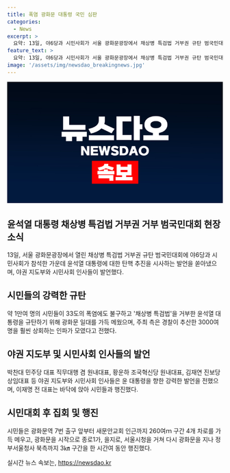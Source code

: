 ```yaml
---
title: 폭염 광화문 대통령 국민 심판
categories:
  - News
excerpt: >
  요약: 13일, 야6당과 시민사회가 서울 광화문광장에서 채상병 특검법 거부권 규탄 범국민대회를 열었다. 1만여 명의 시민들은 폭염 속에서도 윤석열 대통령을 규탄했고, 야당은 대통령의 탄핵 추진을 시사하는 발언을 했다. 이재명 전 대표는 발언 없이 시민들과 함께 행진했으며, 윤 대통령을 향한 강력한 비판과 탄핵 요구가 계속됐다. 이어서 광화문을 행진하는 시민들과 함께했으며, 주최 측은 촛불문화제를 예고했다. 윤석열 대통령은 거부권을 행사한 15번째 법안으로 채상병 특검법을 거부했다.
feature_text: >
  요약: 13일, 야6당과 시민사회가 서울 광화문광장에서 채상병 특검법 거부권 규탄 범국민대회를 열었다. 1만여 명의 시민들은 폭염 속에서도 윤석열 대통령을 규탄했고, 야당은 대통령의 탄핵 추진을 시사하는 발언을 했다. 이재명 전 대표는 발언 없이 시민들과 함께 행진했으며, 윤 대통령을 향한 강력한 비판과 탄핵 요구가 계속됐다. 이어서 광화문을 행진하는 시민들과 함께했으며, 주최 측은 촛불문화제를 예고했다. 윤석열 대통령은 거부권을 행사한 15번째 법안으로 채상병 특검법을 거부했다.
image: '/assets/img/newsdao_breakingnews.jpg'
---
```


<p><img src="/assets/img/newsdao_breakingnews.jpg" alt="koreaapp 속보" /></p>

<h2 data-ke-size="size26">윤석열 대통령 채상병 특검법 거부권 거부 범국민대회 현장 소식</h2>

<p data-ke-size="size16">13일, 서울 광화문광장에서 열린 채상병 특검법 거부권 규탄 범국민대회에 야6당과 시민사회가 참석한 가운데 윤석열 대통령에 대한 탄핵 추진을 시사하는 발언을 쏟아냈으며, 야권 지도부와 시민사회 인사들이 발언했다.</p>

<h2 data-ke-size="size26">시민들의 강력한 규탄</h2>

<p data-ke-size="size16">약 1만여 명의 시민들이 33도의 폭염에도 불구하고 '채상병 특검법'을 거부한 윤석열 대통령을 규탄하기 위해 광화문 일대를 가득 메웠으며, 주최 측은 경찰이 추산한 3000여 명을 훨씬 상회하는 인파가 모였다고 전했다.</p>

<h2 data-ke-size="size26">야권 지도부 및 시민사회 인사들의 발언</h2>

<p data-ke-size="size16">박찬대 민주당 대표 직무대행 겸 원내대표, 황운하 조국혁신당 원내대표, 김재연 진보당 상임대표 등 야권 지도부와 시민사회 인사들은 윤 대통령을 향한 강력한 발언을 전했으며, 이재명 전 대표는 바닥에 앉아 시민들과 행진했다.</p>

<h2 data-ke-size="size26">시민대회 후 집회 및 행진</h2>

<p data-ke-size="size16">시민들은 광화문역 7번 출구 앞부터 새문안교회 인근까지 260여ｍ 구간 4개 차로를 가득 메우고, 광화문을 시작으로 종로1가, 을지로, 서울시청을 거쳐 다시 광화문을 지나 정부서울청사 북측까지 3㎞ 구간을 한 시간여 동안 행진했다.</p>
실시간 뉴스 속보는, <a href="https://newsdao.kr" rel="dofollow">https://newsdao.kr</a>


